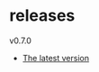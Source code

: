 # releases

v0.7.0

* [The latest version](https://github.com/inkdropapp/releases/releases/latest)

